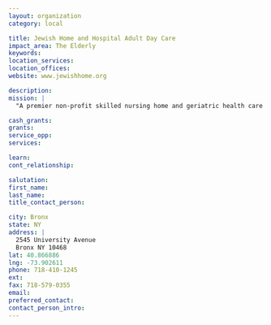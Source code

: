 ```yaml
---
layout: organization
category: local

title: Jewish Home and Hospital Adult Day Care
impact_area: The Elderly
keywords: 
location_services: 
location_offices: 
website: www.jewishhome.org

description: 
mission: |
  "A premier non-profit skilled nursing home and geriatric health care / rehabilitation facility employing skilled nurses, physicians and other professionals to provide excellent long term care, adult day care, home health care, health services and social / community services in the New York area."

cash_grants: 
grants: 
service_opp: 
services: 

learn: 
cont_relationship: 

salutation: 
first_name: 
last_name: 
title_contact_person: 

city: Bronx
state: NY
address: |
  2545 University Avenue    
  Bronx NY 10468
lat: 40.866886
lng: -73.902611
phone: 718-410-1245
ext: 
fax: 718-579-0355
email: 
preferred_contact: 
contact_person_intro: 
---
```


